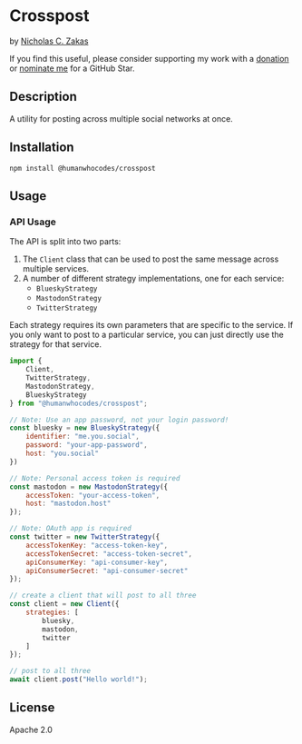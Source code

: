 # Crosspost

by [Nicholas C. Zakas](https://humanwhocodes.com)

If you find this useful, please consider supporting my work with a [donation](https://humanwhocodes.com/donate) or [nominate me](https://stars.github.com/nominate/) for a GitHub Star.

## Description

A utility for posting across multiple social networks at once.

## Installation

```shell
npm install @humanwhocodes/crosspost
```

## Usage

### API Usage

The API is split into two parts:

1. The `Client` class that can be used to post the same message across multiple services.
1. A number of different strategy implementations, one for each service:
    * `BlueskyStrategy`
    * `MastodonStrategy`
    * `TwitterStrategy`

Each strategy requires its own parameters that are specific to the service. If you only want to post to a particular service, you can just directly use the strategy for that service.

```js
import {
    Client,
    TwitterStrategy,
    MastodonStrategy,
    BlueskyStrategy
} from "@humanwhocodes/crosspost";

// Note: Use an app password, not your login password!
const bluesky = new BlueskyStrategy({
    identifier: "me.you.social",
    password: "your-app-password",
    host: "you.social"
})

// Note: Personal access token is required
const mastodon = new MastodonStrategy({
    accessToken: "your-access-token",
    host: "mastodon.host"
});

// Note: OAuth app is required
const twitter = new TwitterStrategy({
    accessTokenKey: "access-token-key",
    accessTokenSecret: "access-token-secret",
    apiConsumerKey: "api-consumer-key",
    apiConsumerSecret: "api-consumer-secret"
});

// create a client that will post to all three
const client = new Client({
    strategies: [
        bluesky,
        mastodon,
        twitter
    ]
});

// post to all three
await client.post("Hello world!");
```

## License

Apache 2.0
